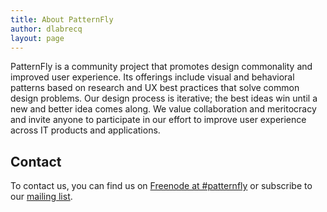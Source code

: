 ```yaml
---
title: About PatternFly
author: dlabrecq
layout: page
---
```

PatternFly is a community project that promotes design commonality and improved user experience. Its offerings include
visual and behavioral patterns based on research and UX best practices that solve common design problems. Our design
process is iterative; the best ideas win until a new and better idea comes along. We value collaboration and meritocracy
and invite anyone to participate in our effort to improve user experience across IT products and applications.

## Contact

To contact us, you can find us on [Freenode at #patternfly][1] or subscribe to our [mailing list][2].

 [1]: http://webchat.freenode.net/?channels=#patternfly
 [2]: https://www.redhat.com/mailman/listinfo/patternfly
